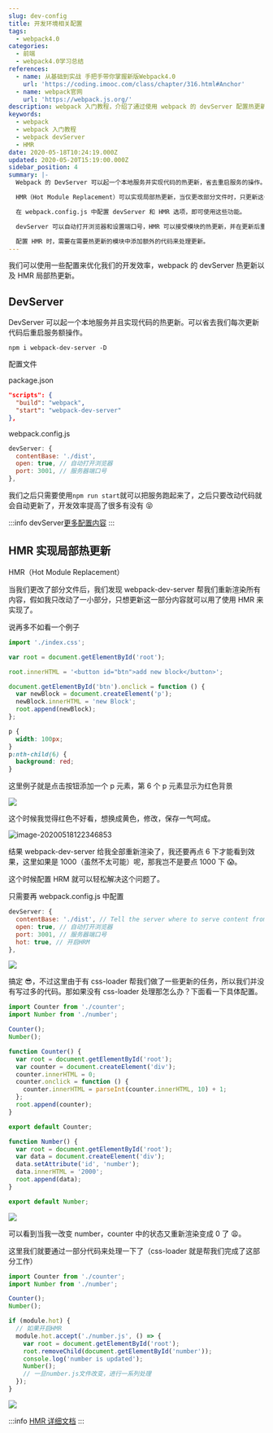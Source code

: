 ```yaml
---
slug: dev-config
title: 开发环境相关配置
tags:
  - webpack4.0
categories:
  - 前端
  - webpack4.0学习总结
references:
  - name: 从基础到实战 手把手带你掌握新版Webpack4.0
    url: 'https://coding.imooc.com/class/chapter/316.html#Anchor'
  - name: webpack官网
    url: 'https://webpack.js.org/'
description: webpack 入门教程，介绍了通过使用 webpack 的 devServer 配置热更新以及 HMR 配置局部热更新来优化我们的开发效率。
keywords:
  - webpack
  - webpack 入门教程
  - webpack devServer
  - HMR
date: 2020-05-18T10:24:19.000Z
updated: 2020-05-20T15:19:00.000Z
sidebar_position: 4
summary: |-
  Webpack 的 DevServer 可以起一个本地服务并实现代码的热更新，省去重启服务的操作。

  HMR（Hot Module Replacement）可以实现局部热更新，当仅更改部分文件时，只更新这一部分内容。

  在 webpack.config.js 中配置 devServer 和 HMR 选项，即可使用这些功能。

  devServer 可以自动打开浏览器和设置端口号，HMR 可以接受模块的热更新，并在更新后重新渲染受影响的组件。

  配置 HMR 时，需要在需要热更新的模块中添加额外的代码来处理更新。
---
```


我们可以使用一些配置来优化我们的开发效率，webpack 的 devServer 热更新以及 HMR 局部热更新。

<!--truncate-->

## DevServer

DevServer 可以起一个本地服务并且实现代码的热更新。可以省去我们每次更新代码后重启服务额操作。

```
npm i webpack-dev-server -D
```

配置文件

package.json

```json
"scripts": {
  "build": "webpack",
  "start": "webpack-dev-server"
},
```

webpack.config.js

```js
devServer: {
  contentBase: './dist',
  open: true, // 自动打开浏览器
  port: 3001, // 服务器端口号
},
```

我们之后只需要使用`npm run start`就可以把服务跑起来了，之后只要改动代码就会自动更新了，开发效率提高了很多有没有 😝

:::info
devServer[更多配置内容](https://webpack.js.org/configuration/dev-server/#devserver)
:::

## HMR 实现局部热更新

HMR（Hot Module Replacement）

当我们更改了部分文件后，我们发现 webpack-dev-server 帮我们重新渲染所有内容，假如我只改动了一小部分，只想更新这一部分内容就可以用了使用 HMR 来实现了。

说再多不如看一个例子

<Tabs>
<TabItem value="index.js" label="index.js">

```js
import './index.css';

var root = document.getElementById('root');

root.innerHTML = '<button id="btn">add new block</button>';

document.getElementById('btn').onclick = function () {
  var newBlock = document.createElement('p');
  newBlock.innerHTML = 'new Block';
  root.append(newBlock);
};
```

</TabItem>
<TabItem value="index.css" label="index.css">

```css
p {
  width: 100px;
}
p:nth-child(6) {
  background: red;
}
```

</TabItem>
</Tabs>

这里例子就是点击按钮添加一个 p 元素，第 6 个 p 元素显示为红色背景

![](https://raw.githubusercontent.com/3Alan/images/master/img/hrmtest.gif)

这个时候我觉得红色不好看，想换成黄色，修改，保存一气呵成。

![image-20200518122346853](https://raw.githubusercontent.com/3Alan/images/master/img/image-20200518122346853.png)

结果 webpack-dev-server 给我全部重新渲染了，我还要再点 6 下才能看到效果，这里如果是 1000（虽然不太可能）呢，那我岂不是要点 1000 下 😱。

这个时候配置 HRM 就可以轻松解决这个问题了。

只需要再 webpack.config.js 中配置

```js
devServer: {
  contentBase: './dist', // Tell the server where to serve content from
  open: true, // 自动打开浏览器
  port: 3001, // 服务器端口号
  hot: true, // 开启HRM
},
```

![](https://raw.githubusercontent.com/3Alan/images/master/img/blockTest.gif)

搞定 😎，不过这里由于有 css-loader 帮我们做了一些更新的任务，所以我们并没有写过多的代码。那如果没有 css-loader 处理那怎么办？下面看一下具体配置。

<Tabs>
<TabItem value="index.js" label="index.js">

```js
import Counter from './counter';
import Number from './number';

Counter();
Number();
```

</TabItem>
<TabItem value="counter.js" label="counter.js">

```js
function Counter() {
  var root = document.getElementById('root');
  var counter = document.createElement('div');
  counter.innerHTML = 0;
  counter.onclick = function () {
    counter.innerHTML = parseInt(counter.innerHTML, 10) + 1;
  };
  root.append(counter);
}

export default Counter;
```

</TabItem>
<TabItem value="number.js" label="number.js">

```js
function Number() {
  var root = document.getElementById('root');
  var data = document.createElement('div');
  data.setAttribute('id', 'number');
  data.innerHTML = '2000';
  root.append(data);
}

export default Number;
```

</TabItem>
</Tabs>

![](https://raw.githubusercontent.com/3Alan/images/master/img/test3.gif)

可以看到当我一改变 number，counter 中的状态又重新渲染变成 0 了 😩。

这里我们就要通过一部分代码来处理一下了（css-loader 就是帮我们完成了这部分工作）

```js
import Counter from './counter';
import Number from './number';

Counter();
Number();

if (module.hot) {
  // 如果开启HMR
  module.hot.accept('./number.js', () => {
    var root = document.getElementById('root');
    root.removeChild(document.getElementById('number'));
    console.log('number is updated');
    Number();
    // 一旦number.js文件改变，进行一系列处理
  });
}
```

![](https://raw.githubusercontent.com/3Alan/images/master/img/test4.gif)

:::info
[HMR 详细文档](https://webpack.js.org/guides/hot-module-replacement/)
:::

